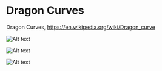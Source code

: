 # Dragon Curves
Dragon Curves, https://en.wikipedia.org/wiki/Dragon_curve
 
![Alt text](goldendragon/images/goldendragon.gif?raw=true "Dragon Curve Animation")

![Alt text](images/dragon.jpg?raw=true "Dragon Curve")

![Alt text](images/dragon2.jpg?raw=true "Double Mirrored Dragon Curve")
